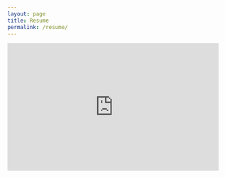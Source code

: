 ```yaml
---
layout: page
title: Resume
permalink: /resume/
---
```


<iframe src="https://onedrive.live.com/embed?cid=15D783F69B3C3178&amp;resid=15D783F69B3C3178%211939&amp;authkey=ANmPzXk91bieBg8&amp;em=2&amp;wdStartOn=1" width="476px" height="288px" frameborder="0">This is an embedded <a target="_blank" href="https://office.com">Microsoft Office</a> document, powered by <a target="_blank" href="https://office.com/webapps">Office Online</a>.</iframe>
